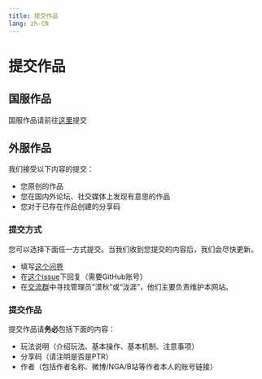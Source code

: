 ```yaml
---
title: 提交作品
lang: zh-CN
---
```


# 提交作品

## 国服作品

国服作品请前往[这里](https://www.owmod.net/)提交

## 外服作品

我们接受以下内容的提交：

* 您原创的作品
* 您在国内外论坛、社交媒体上发现有意思的作品
* 您对于已存在作品创建的分享码

### 提交方式

您可以选择下面任一方式提交。当我们收到您提交的内容后，我们会尽快更新。

* 填写[这个问卷](https://wj.qq.com/s2/3723363/dd26/)
* 在[这个issue](https://github.com/sylingd/ow-workshop/issues/4)下回复（需要GitHub账号）
* 在[交流群](https://jq.qq.com/?_wv=1027&k=5J2QSeu)中寻找管理员“漠秋”或“泷涯”，他们主要负责维护本网站。

### 提交作品

提交作品请**务必**包括下面的内容：

* 玩法说明（介绍玩法、基本操作、基本机制、注意事项）
* 分享码（请注明是否是PTR）
* 作者（包括作者名称、微博/NGA/B站等作者本人的账号链接）